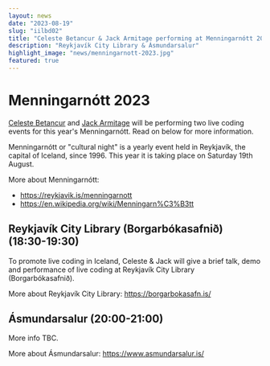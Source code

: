 ```yaml
---
layout: news
date: "2023-08-19"
slug: "iilbd02"
title: "Celeste Betancur & Jack Armitage performing at Menningarnótt 2023"
description: "Reykjavík City Library & Ásmundarsalur"
highlight_image: "news/menningarnott-2023.jpg"
featured: true
---
```


<script>
import CaptionedImage from "../../components/Images/CaptionedImage.svelte"
</script>

<CaptionedImage
src="news/menningarnott-2023.jpg"
alt=""
caption=""/>

# Menningarnótt 2023

[Celeste Betancur](https://iil.is/openlab/59) and [Jack Armitage](https://iil.is/people#jack-armitage) will be performing two live coding events for this year's Menningarnótt. Read on below for more information.

Menningarnótt or "cultural night" is a yearly event held in Reykjavík, the capital of Iceland, since 1996. This year it is taking place on Saturday 19th August.

More about Menningarnótt: 
- https://reykjavik.is/menningarnott
- https://en.wikipedia.org/wiki/Menningarn%C3%B3tt

## Reykjavík City Library (Borgarbókasafnið) (18:30-19:30)

To promote live coding in Iceland, Celeste & Jack will give a brief talk, demo and performance of live coding at Reykjavík City Library (Borgarbókasafnið).

More about Reykjavík City Library: https://borgarbokasafn.is/

## Ásmundarsalur (20:00-21:00)

More info TBC.

More about Ásmundarsalur: https://www.asmundarsalur.is/

